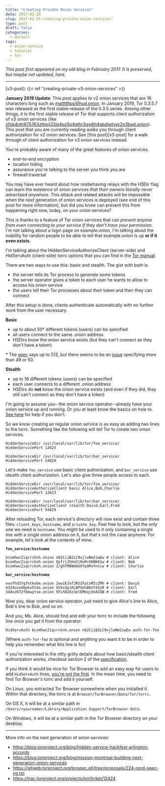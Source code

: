 ```yaml
---
title: "Creating Private Onion Services"
date: 2017-02-25
slug: 2017-02-25-creating-private-onion-services"
type: post
draft: false
categories:
  - default
tags:
  - onion-service
  - tutorial
  - tor
---
```


*This post first appeared on my old blog in February 2017. It is preserved, but
maybe not updated, here.*

---

[v3-post]: {{< ref "creating-private-v3-onion-services" >}}

**January 2019 Update**: This post applies to v2 onion services that are 16
characters long such as
[mattttttssi4lhud.onion](http://mattttttssi4lhud.onion/).
In January 2019, Tor 0.3.5.7 was released as the first stable release of the
0.3.5 series. Among other things, it is the first stable release of Tor that
supports client authorization of v3 onion services
(like [zfob4nth675763zthpij33iq4pz5q4qthr3gydih4qbdiwtypr2e3bqd.onion](http://zfob4nth675763zthpij33iq4pz5q4qthr3gydih4qbdiwtypr2e3bqd.onion/)).
This post that you are currently reading walks you through client authorization
for v2 onion services. See [this post][v3-post] for
a walk through of client authorization for v3 onion services instead.

[tor-man]: https://www.torproject.org/docs/tor-manual.html
[tor-hs]: https://www.torproject.org/docs/tor-hidden-service.html.en
[rend-spec]: https://gitweb.torproject.org/torspec.git/tree/rend-spec.txt
[ticket]: https://bugs.torproject.org/19757
[basic-issue]: https://bugs.torproject.org/14854

You're probably aware of many of the great features of onion services.

- end-to-end encryption
- location hiding
- assurance you're talking to the server you think you are
- firewall traversal

You may have ever heard about how misbehaving relays with the HSDir flag can
learn the existence of onion services _that their owners literally never
advertised anywhere_. This attack and related attacks will be impossible when
the next generation of onion services is deployed (see end of this post for more
information), but did you know can prevent this from happening right now, today,
on your onion services?

This is thanks to a feature of Tor onion services that can _prevent anyone from
even connecting to your service if they don't have your permission_. I'm not
talking about a login page on example.onion, I'm talking about the inability
for random people to be able to tell that example.onion is up __or if it even
exists__.

I'm talking about the HiddenServiceAuthorizeClient (server-side) and HidServAuth
(client-side) torrc options that you can find in the [Tor manual][tor-man].

There are two ways to use this: basic and stealth. The gist with both is

- the server tells its Tor process to generate some tokens
- the server operator gives a token to each user he wants to allow to access his
  onion service
- the users tell their Tor processes about their token and then they can connect

After this setup is done, clients authenticate automatically with no further
work from the user necessary.

__Basic__

- up to about 50* different tokens (users) can be specified
- all users connect to the same .onion address
- HSDirs know the onion service exists (but they can't connect as they don't
  have a token)

\* The [spec][rend-spec] says up to 512, but there seems to be an
[issue][basic-issue] specifying more than 49 or 50.

__Stealth__

- up to 16 different tokens (users) can be specified
- each user connects to a different .onion address
- HSDirs do __not__ know the onion service exists (and even if they did, they
  still can't connect as they don't have a token)

I'm going to assume you--the onion service operator--already have your onion
service up and running. Or you at least know the basics on how to. [See
here][tor-hs] for help if you don't.

So we know creating an regular onion service is as easy as adding two lines to
the torrc. Something like the following will tell Tor to create two onion
services.

    HiddenServiceDir /usr/local/var/lib/tor/foo_service/
    HiddenServicePort 12623
    
    HiddenServiceDir /usr/local/var/lib/tor/bar_service/
    HiddenServicePort 54829

Let's make `foo_service` use basic client authorization, and `bar_service` use
stealth client authorization. Let's also give three people access to each.

    HiddenServiceDir /usr/local/var/lib/tor/foo_service/
    HiddenServiceAuthorizeClient basic Alice,Bob,Charlie
    HiddenServicePort 12623
    
    HiddenServiceDir /usr/local/var/lib/tor/bar_service/
    HiddenServiceAuthorizeClient stealth David,Earl,Fred
    HiddenServicePort 54829

After reloading Tor, each service's directory will now exist and contain three
files: `client_keys`, `hostname`, and `private_key`. Feel free to look, but the
only one we need is `hostname`. You might be used to it only containing a single
line with a single onion address on it, but that's not the case anymore. For
example, let's look at the contents of mine.

__`foo_service/hostname`__

    bcxmhwc2iqcrcknh.onion n62CiiB2LC9vjlwNm2iwEw # client: Alice
    bcxmhwc2iqcrcknh.onion QyfrjJhHuVj0uR+X6BK61w # client: Bob
    bcxmhwc2iqcrcknh.onion Z/ghYM8WG0eXYp9MvYntcw # client: Charlie

__`bar_service/hostname`__

    ovxfhd37q7ntkobe.onion 2owiKJaf2RSIFpCxMIcZMh # client: David
    m324vced6pkv5tdx.onion VUXx3piRLBPGUnBbVt93zR # client: Earl
    34dxzb72fbewytse.onion 5FLhOZdz3elEMbqjdnAIQB # client: Fred

Now you, dear onion service operator, just need to give Alice's line to Alice,
Bob's line to Bob, and so on.

And you, Ms. Alice, should find and edit your torrc to include the following
line once you get it from the operator.

    HidServAuth bcxmhwc2iqcrcknh.onion n62CiiB2LC9vjlwNm2iwEw auth-for-foo

(Where `auth-for-foo` is optional and anything you want it to be in order to
help you remember what this line is for)

If you're interested in the nitty gritty details about how basic/stealth client
authorization works, checkout section 2 of the [specification][rend-spec].

If you think it would be nice for Tor Browser to add an easy way for users to
add `HidServAuth` lines, [you're not the first][ticket]. In the mean time, you
need to find Tor Browser's torrc and add it yourself.

On Linux, you extracted Tor Browser somewhere when you installed it. Within that
directory, the torrc is at `Browser/TorBrowser/Data/Tor/torrc`.

On OS X, it will be at a similar path in
`/Users/<yourname>/Library/Application Support/TorBrowser-Data`.

On Windows, it will be at a similar path in the Tor Browser directory on your
desktop.

---

More info on the next generation of onion services:

- <https://blog.torproject.org/blog/hidden-service-hackfest-arlington-accords>
- <https://blog.torproject.org/blog/mission-montreal-building-next-generation-onion-services>
- <https://gitweb.torproject.org/torspec.git/tree/proposals/224-rend-spec-ng.txt>
- <https://trac.torproject.org/projects/tor/ticket/12424>
